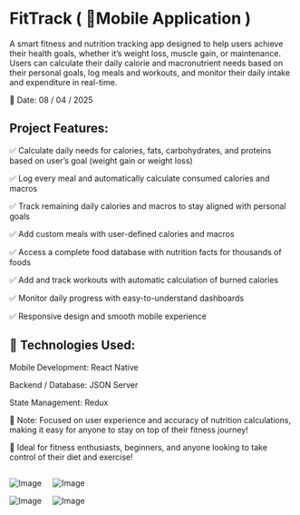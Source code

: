 # FitTrack ( 📱Mobile Application )

A smart fitness and nutrition tracking app designed to help users achieve their health goals, whether it’s weight loss, muscle gain, or maintenance. Users can calculate their daily calorie and macronutrient needs based on their personal goals, log meals and workouts, and monitor their daily intake and expenditure in real-time.

📅 Date: 08 / 04 / 2025

## Project Features:

✅ Calculate daily needs for calories, fats, carbohydrates, and proteins based on user’s goal (weight gain or weight loss)

✅ Log every meal and automatically calculate consumed calories and macros

✅ Track remaining daily calories and macros to stay aligned with personal goals

✅ Add custom meals with user-defined calories and macros

✅ Access a complete food database with nutrition facts for thousands of foods

✅ Add and track workouts with automatic calculation of burned calories

✅ Monitor daily progress with easy-to-understand dashboards

✅ Responsive design and smooth mobile experience

## 🔧 Technologies Used:

Mobile Development: React Native

Backend / Database: JSON Server

State Management:  Redux

📌 Note: Focused on user experience and accuracy of nutrition calculations, making it easy for anyone to stay on top of their fitness journey!

📢 Ideal for fitness enthusiasts, beginners, and anyone looking to take control of their diet and exercise!
## 

![Image](https://github.com/user-attachments/assets/0b41f30e-6038-4a7d-b006-493d26b42ac7)     &nbsp;&nbsp;&nbsp;    ![Image](https://github.com/user-attachments/assets/c5ef9b0d-9c1b-4481-a9fd-c3b97247a377)

![Image](https://github.com/user-attachments/assets/13cb8328-8289-4c90-b1fb-355cbe94a054)    &nbsp;&nbsp;&nbsp;     ![Image](https://github.com/user-attachments/assets/3c3a889d-acdf-4957-97f9-8d2b97986403)




